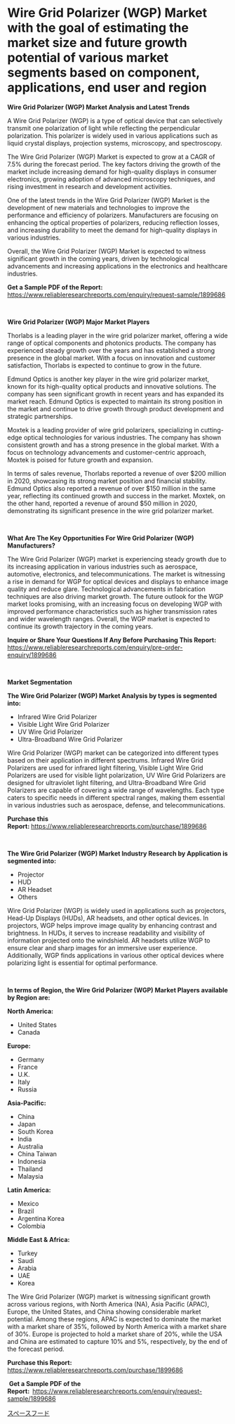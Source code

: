 <p><h1>Wire Grid Polarizer (WGP) Market with the goal of estimating the market size and future growth potential of various market segments based on component, applications, end user and region</h1></p><p><strong>Wire Grid Polarizer (WGP) Market Analysis and Latest Trends</strong></p>
<p><p>A Wire Grid Polarizer (WGP) is a type of optical device that can selectively transmit one polarization of light while reflecting the perpendicular polarization. This polarizer is widely used in various applications such as liquid crystal displays, projection systems, microscopy, and spectroscopy.</p><p>The Wire Grid Polarizer (WGP) Market is expected to grow at a CAGR of 7.5% during the forecast period. The key factors driving the growth of the market include increasing demand for high-quality displays in consumer electronics, growing adoption of advanced microscopy techniques, and rising investment in research and development activities.</p><p>One of the latest trends in the Wire Grid Polarizer (WGP) Market is the development of new materials and technologies to improve the performance and efficiency of polarizers. Manufacturers are focusing on enhancing the optical properties of polarizers, reducing reflection losses, and increasing durability to meet the demand for high-quality displays in various industries.</p><p>Overall, the Wire Grid Polarizer (WGP) Market is expected to witness significant growth in the coming years, driven by technological advancements and increasing applications in the electronics and healthcare industries.</p></p>
<p><strong>Get a Sample PDF of the Report:&nbsp;</strong> <a href="https://www.reliableresearchreports.com/enquiry/request-sample/1899686">https://www.reliableresearchreports.com/enquiry/request-sample/1899686</a></p>
<p>&nbsp;</p>
<p><strong>Wire Grid Polarizer (WGP) Major Market Players</strong></p>
<p><p>Thorlabs is a leading player in the wire grid polarizer market, offering a wide range of optical components and photonics products. The company has experienced steady growth over the years and has established a strong presence in the global market. With a focus on innovation and customer satisfaction, Thorlabs is expected to continue to grow in the future.</p><p>Edmund Optics is another key player in the wire grid polarizer market, known for its high-quality optical products and innovative solutions. The company has seen significant growth in recent years and has expanded its market reach. Edmund Optics is expected to maintain its strong position in the market and continue to drive growth through product development and strategic partnerships.</p><p>Moxtek is a leading provider of wire grid polarizers, specializing in cutting-edge optical technologies for various industries. The company has shown consistent growth and has a strong presence in the global market. With a focus on technology advancements and customer-centric approach, Moxtek is poised for future growth and expansion.</p><p>In terms of sales revenue, Thorlabs reported a revenue of over $200 million in 2020, showcasing its strong market position and financial stability. Edmund Optics also reported a revenue of over $150 million in the same year, reflecting its continued growth and success in the market. Moxtek, on the other hand, reported a revenue of around $50 million in 2020, demonstrating its significant presence in the wire grid polarizer market.</p></p>
<p>&nbsp;</p>
<p><strong>What Are The Key Opportunities For Wire Grid Polarizer (WGP) Manufacturers?</strong></p>
<p><p>The Wire Grid Polarizer (WGP) market is experiencing steady growth due to its increasing application in various industries such as aerospace, automotive, electronics, and telecommunications. The market is witnessing a rise in demand for WGP for optical devices and displays to enhance image quality and reduce glare. Technological advancements in fabrication techniques are also driving market growth. The future outlook for the WGP market looks promising, with an increasing focus on developing WGP with improved performance characteristics such as higher transmission rates and wider wavelength ranges. Overall, the WGP market is expected to continue its growth trajectory in the coming years.</p></p>
<p><strong>Inquire or Share Your Questions If Any Before Purchasing This Report:</strong> <a href="https://www.reliableresearchreports.com/enquiry/pre-order-enquiry/1899686">https://www.reliableresearchreports.com/enquiry/pre-order-enquiry/1899686</a></p>
<p>&nbsp;</p>
<p><strong>Market Segmentation</strong></p>
<p><strong>The Wire Grid Polarizer (WGP) Market Analysis by types is segmented into:</strong></p>
<p><ul><li>Infrared Wire Grid Polarizer</li><li>Visible Light Wire Grid Polarizer</li><li>UV Wire Grid Polarizer</li><li>Ultra-Broadband Wire Grid Polarizer</li></ul></p>
<p><p>Wire Grid Polarizer (WGP) market can be categorized into different types based on their application in different spectrums. Infrared Wire Grid Polarizers are used for infrared light filtering, Visible Light Wire Grid Polarizers are used for visible light polarization, UV Wire Grid Polarizers are designed for ultraviolet light filtering, and Ultra-Broadband Wire Grid Polarizers are capable of covering a wide range of wavelengths. Each type caters to specific needs in different spectral ranges, making them essential in various industries such as aerospace, defense, and telecommunications.</p></p>
<p><strong>Purchase this Report:&nbsp;</strong><a href="https://www.reliableresearchreports.com/purchase/1899686">https://www.reliableresearchreports.com/purchase/1899686</a></p>
<p>&nbsp;</p>
<p><strong>The Wire Grid Polarizer (WGP) Market Industry Research by Application is segmented into:</strong></p>
<p><ul><li>Projector</li><li>HUD</li><li>AR Headset</li><li>Others</li></ul></p>
<p><p>Wire Grid Polarizer (WGP) is widely used in applications such as projectors, Head-Up Displays (HUDs), AR headsets, and other optical devices. In projectors, WGP helps improve image quality by enhancing contrast and brightness. In HUDs, it serves to increase readability and visibility of information projected onto the windshield. AR headsets utilize WGP to ensure clear and sharp images for an immersive user experience. Additionally, WGP finds applications in various other optical devices where polarizing light is essential for optimal performance.</p></p>
<p>&nbsp;</p>
<p><strong>In terms of Region, the Wire Grid Polarizer (WGP) Market Players available by Region are:</strong></p>
<p>
    <p> <strong> North America: </strong>
        <ul>
            <li>United States</li>
            <li>Canada</li>
        </ul>
        </p> 
    <p> <strong> Europe: </strong>
        <ul>
            <li>Germany</li>
            <li>France</li>
            <li>U.K.</li>
            <li>Italy</li>
            <li>Russia</li>
        </ul>
        </p> 
    <p> <strong> Asia-Pacific: </strong>
        <ul>
            <li>China</li>
            <li>Japan</li>
            <li>South Korea</li>
            <li>India</li>
            <li>Australia</li>
            <li>China Taiwan</li>
            <li>Indonesia</li>
            <li>Thailand</li>
            <li>Malaysia</li>
        </ul>
        </p> 
    <p> <strong> Latin America: </strong>
        <ul>
            <li>Mexico</li>
            <li>Brazil</li>
            <li>Argentina Korea</li>
            <li>Colombia</li>
        </ul>
        </p> 
    <p> <strong> Middle East & Africa: </strong>
        <ul>
            <li>Turkey</li>
            <li>Saudi</li>
            <li>Arabia</li>
            <li>UAE</li>
            <li>Korea</li>
        </ul>
    </p>
    </p>
<p><p>The Wire Grid Polarizer (WGP) market is witnessing significant growth across various regions, with North America (NA), Asia Pacific (APAC), Europe, the United States, and China showing considerable market potential. Among these regions, APAC is expected to dominate the market with a market share of 35%, followed by North America with a market share of 30%. Europe is projected to hold a market share of 20%, while the USA and China are estimated to capture 10% and 5%, respectively, by the end of the forecast period.</p></p>
<p><strong>Purchase this Report: </strong><a href="https://www.reliableresearchreports.com/purchase/1899686">https://www.reliableresearchreports.com/purchase/1899686</a></p>
<p>&nbsp;<strong>Get a Sample PDF of the Report:&nbsp;&nbsp;</strong><a href="https://www.reliableresearchreports.com/enquiry/request-sample/1899686">https://www.reliableresearchreports.com/enquiry/request-sample/1899686</a></p>
<p><strong></strong></p>
<p><p><a href="https://github.com/mreklxf44233/Market-Research-Report-List-1/blob/main/512879213985.md">スペースフード</a></p></p>